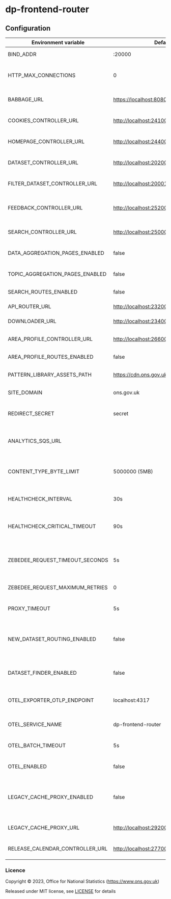 # dp-frontend-router

## Configuration

| Environment variable            | Default                                   | Description                                                                              |
|---------------------------------|-------------------------------------------|------------------------------------------------------------------------------------------|
| BIND_ADDR                       | :20000                                    | The host and port to bind to.                                                            |
| HTTP_MAX_CONNECTIONS            | 0                                         | Limit the number of concurrent http connections (0 = unlimited)                          |
| BABBAGE_URL                     | <https://localhost:8080>                  | The URL of the babbage instance to use                                                   |
| COOKIES_CONTROLLER_URL          | <http://localhost:24100>                  | The URL of dp-frontend-cookie-controller                                                 |
| HOMEPAGE_CONTROLLER_URL         | <http://localhost:24400>                  | The URL of dp-frontend-dataset-controller                                                |
| DATASET_CONTROLLER_URL          | <http://localhost:20200>                  | The URL of dp-frontend-dataset-controller                                                |
| FILTER_DATASET_CONTROLLER_URL   | <http://localhost:20001>                  | The URL of dp-frontend-filter-dataset-controller                                         |
| FEEDBACK_CONTROLLER_URL         | <http://localhost:25200>                  | The URL of dp-frontend-feedback-controller                                               |
| SEARCH_CONTROLLER_URL           | <http://localhost:25000>                  | The URL of dp-frontend-search-controller                                                 |
| DATA_AGGREGATION_PAGES_ENABLED  | false                                     | Enables the new data aggregation pages                                                   |
| TOPIC_AGGREGATION_PAGES_ENABLED | false                                     | enables the topic data aggregation pages                                              |
| SEARCH_ROUTES_ENABLED           | false                                     | Search routes feature toggle                                                             |
| API_ROUTER_URL                  | <http://localhost:23200/v1>               | The API router URL                                                                       |
| DOWNLOADER_URL                  | <http://localhost:23400>                  | The URL of dp-file-downloader.                                                           |
| AREA_PROFILE_CONTROLLER_URL     | <http://localhost:26600>                  | The URL of dp-frontend-area-profiles.                                                    |
| AREA_PROFILE_ROUTES_ENABLED     | false                                     | Area profiles routes enabled                                                             |
| PATTERN_LIBRARY_ASSETS_PATH     | <https://cdn.ons.gov.uk/sixteens/e42235b> | The URL to the sixteens build to use                                                     |
| SITE_DOMAIN                     | ons.gov.uk                                | The domain hosting the site                                                              |
| REDIRECT_SECRET                 | secret                                    | Pre-shared key for signing/encrypting redirect data                                      |
| ANALYTICS_SQS_URL               |                                           | SQS URL for search analytics; leave blank to disable                                     |
| CONTENT_TYPE_BYTE_LIMIT         | 5000000 (5MB)                             | Response size at which we stop checking content-type to avoid oom errors                 |
| HEALTHCHECK_INTERVAL            | 30s                                       | The period of time between health checks                                                 |
| HEALTHCHECK_CRITICAL_TIMEOUT    | 90s                                       | The period of time after which failing checks will result in critical global check       |
| ZEBEDEE_REQUEST_TIMEOUT_SECONDS | 5s                                        | The period of time to wait before timing out when communicating with Zebedee             |
| ZEBEDEE_REQUEST_MAXIMUM_RETRIES | 0                                         | The number of retry attempts to make to Zebedee                                          |
| PROXY_TIMEOUT                   | 5s                                        | The write timeout for proxied requests                                                   |
| NEW_DATASET_ROUTING_ENABLED     | false                                     | Flag to enable dataset page routing to dp-frontend-dataset-controller instead of babbage |
| DATASET_FINDER_ENABLED          | false                                     | Flag to enabled routing to dataset finder page in search                                 |
| OTEL_EXPORTER_OTLP_ENDPOINT     | localhost:4317                            | Host and port for the OpenTelemetry endpoint                                             |
| OTEL_SERVICE_NAME               | dp-frontend-router                        | Service name to report to telemetry tools                                                |
| OTEL_BATCH_TIMEOUT              | 5s                                        | Interval between pushes to OT Collector                                                  |
| OTEL_ENABLED                    | false                                     | Feature flag to enable OpenTelemetry                                                     |
| LEGACY_CACHE_PROXY_ENABLED      | false                                     | Flag to enable requests to Babbage to go through the dp-legacy-cache-proxy instead.      |
| LEGACY_CACHE_PROXY_URL          | <http://localhost:29200>                  | The URL of dp-legacy-cache-proxy                                                         |
| RELEASE_CALENDAR_CONTROLLER_URL | <http://localhost:27700>                  | The URL of dp-frontend-release-calendar                                                  |


### Licence

Copyright © 2023, Office for National Statistics (<https://www.ons.gov.uk>)

Released under MIT license, see [LICENSE](LICENSE.md) for details
